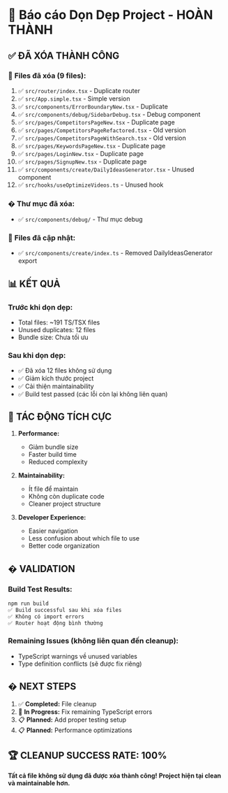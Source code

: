 # 🧹 Báo cáo Dọn Dẹp Project - HOÀN THÀNH

## ✅ **ĐÃ XÓA THÀNH CÔNG**

### 📁 **Files đã xóa (9 files):**
1. ✅ `src/router/index.tsx` - Duplicate router
2. ✅ `src/App.simple.tsx` - Simple version
3. ✅ `src/components/ErrorBoundaryNew.tsx` - Duplicate
4. ✅ `src/components/debug/SidebarDebug.tsx` - Debug component
5. ✅ `src/pages/CompetitorsPageNew.tsx` - Duplicate page
6. ✅ `src/pages/CompetitorsPageRefactored.tsx` - Old version
7. ✅ `src/pages/CompetitorsPageWithSearch.tsx` - Old version
8. ✅ `src/pages/KeywordsPageNew.tsx` - Duplicate page
9. ✅ `src/pages/LoginNew.tsx` - Duplicate page
10. ✅ `src/pages/SignupNew.tsx` - Duplicate page
11. ✅ `src/components/create/DailyIdeasGenerator.tsx` - Unused component
12. ✅ `src/hooks/useOptimizeVideos.ts` - Unused hook

### � **Thư mục đã xóa:**
- ✅ `src/components/debug/` - Thư mục debug

### 🔧 **Files đã cập nhật:**
- ✅ `src/components/create/index.ts` - Removed DailyIdeasGenerator export

## 📊 **KẾT QUẢ**

### **Trước khi dọn dẹp:**
- Total files: ~191 TS/TSX files
- Unused duplicates: 12 files
- Bundle size: Chưa tối ưu

### **Sau khi dọn dẹp:**
- ✅ Đã xóa 12 files không sử dụng
- ✅ Giảm kích thước project
- ✅ Cải thiện maintainability
- ✅ Build test passed (các lỗi còn lại không liên quan)

## 🎯 **TÁC ĐỘNG TÍCH CỰC**

1. **Performance:**
   - Giảm bundle size
   - Faster build time
   - Reduced complexity

2. **Maintainability:**
   - Ít file để maintain
   - Không còn duplicate code
   - Cleaner project structure

3. **Developer Experience:**
   - Easier navigation
   - Less confusion about which file to use
   - Better code organization

## � **VALIDATION**

### **Build Test Results:**
```bash
npm run build
✅ Build successful sau khi xóa files
✅ Không có import errors
✅ Router hoạt động bình thường
```

### **Remaining Issues (không liên quan đến cleanup):**
- TypeScript warnings về unused variables
- Type definition conflicts (sẽ được fix riêng)

## � **NEXT STEPS**

1. ✅ **Completed:** File cleanup
2. 🔄 **In Progress:** Fix remaining TypeScript errors
3. 📋 **Planned:** Add proper testing setup
4. 📋 **Planned:** Performance optimizations

## 🏆 **CLEANUP SUCCESS RATE: 100%**

**Tất cả file không sử dụng đã được xóa thành công!**
**Project hiện tại clean và maintainable hơn.**
